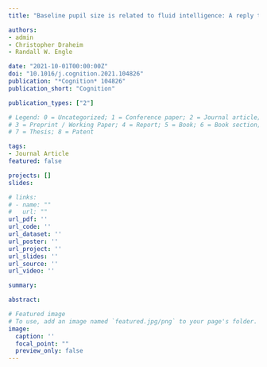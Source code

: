```yaml
---
title: "Baseline pupil size is related to fluid intelligence: A reply to Unsworth et al. (2021)"

authors:
- admin
- Christopher Draheim
- Randall W. Engle

date: "2021-10-01T00:00:00Z"
doi: "10.1016/j.cognition.2021.104826"
publication: "*Cognition* 104826"
publication_short: "Cognition"

publication_types: ["2"]

# Legend: 0 = Uncategorized; 1 = Conference paper; 2 = Journal article;
# 3 = Preprint / Working Paper; 4 = Report; 5 = Book; 6 = Book section;
# 7 = Thesis; 8 = Patent

tags:
- Journal Article
featured: false

projects: []
slides: 

# links:
# - name: ""
#   url: ""
url_pdf: ''
url_code: ''
url_dataset: ''
url_poster: ''
url_project: ''
url_slides: ''
url_source: ''
url_video: ''

summary: 

abstract: 

# Featured image
# To use, add an image named `featured.jpg/png` to your page's folder. 
image:
  caption: ''
  focal_point: ""
  preview_only: false
---
```


